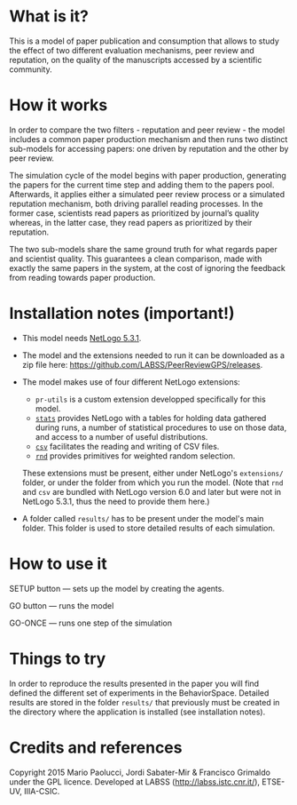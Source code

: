 # What is it?

This is a model of paper publication and consumption that allows to study the effect of two different evaluation mechanisms, peer review and reputation, on the quality of the manuscripts accessed by a scientific community.

# How it works

In order to compare the two filters - reputation and peer review - the model includes a common paper production mechanism and then runs two distinct sub-models for accessing papers: one driven by reputation and the other by peer review.

The simulation cycle of the model begins with paper production, generating the papers for the current time step and adding them to the papers pool. Afterwards, it applies either a simulated peer review process or a simulated reputation mechanism, both driving parallel reading processes. In the former case, scientists read papers as prioritized by journal’s quality whereas, in the latter case, they read papers as prioritized by their reputation.

The two sub-models share the same ground truth for what regards paper and scientist quality. This guarantees a clean comparison, made with exactly the same papers in the system, at the cost of ignoring the feedback from reading towards paper production.

# Installation notes (important!)

* This model needs [NetLogo 5.3.1](http://ccl.northwestern.edu/netlogo/5.3.1/).
* The model and the extensions needed to run it can be downloaded as a zip file here: https://github.com/LABSS/PeerReviewGPS/releases.
* The model makes use of four different NetLogo extensions:
    * `pr-utils` is a custom extension developped specifically for this model.
    * [`stats`](https://github.com/cstaelin/Stats-Extension) provides NetLogo with a tables for holding data gathered during runs, a number of statistical procedures to use on those data, and access to a number of useful distributions.
    * [`csv`](https://github.com/NetLogo/CSV-Extension) facilitates the reading and writing of CSV files.
    * [`rnd`](https://github.com/NetLogo/Rnd-Extension) provides primitives for weighted random selection.

    These extensions must be present, either under NetLogo's `extensions/` folder, or under the folder from which you run the model. (Note that `rnd` and `csv` are bundled with NetLogo version 6.0 and later but were not in NetLogo 5.3.1, thus the need to provide them here.)

* A folder called `results/` has to be present under the model's main folder. This folder is used to store detailed results of each simulation.

# How to use it

SETUP button — sets up the model by creating the agents.

GO button — runs the model

GO-ONCE — runs one step of the simulation

# Things to try

In order to reproduce the results presented in the paper you will find defined the different set of experiments in the BehaviorSpace. Detailed results are stored in the folder `results/` that previously must be created in the directory where the application is installed (see installation notes).

# Credits and references

Copyright 2015 Mario Paolucci, Jordi Sabater-Mir & Francisco Grimaldo under the GPL licence. Developed at LABSS (http://labss.istc.cnr.it/), ETSE-UV, IIIA-CSIC.
